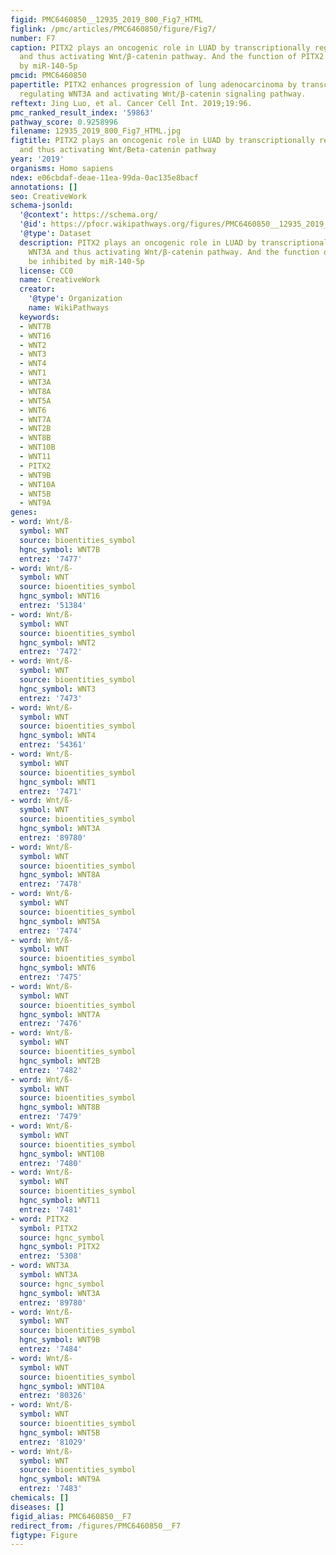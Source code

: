 ```yaml
---
figid: PMC6460850__12935_2019_800_Fig7_HTML
figlink: /pmc/articles/PMC6460850/figure/Fig7/
number: F7
caption: PITX2 plays an oncogenic role in LUAD by transcriptionally regulating WNT3A
  and thus activating Wnt/β-catenin pathway. And the function of PITX2 can be inhibited
  by miR-140-5p
pmcid: PMC6460850
papertitle: PITX2 enhances progression of lung adenocarcinoma by transcriptionally
  regulating WNT3A and activating Wnt/β-catenin signaling pathway.
reftext: Jing Luo, et al. Cancer Cell Int. 2019;19:96.
pmc_ranked_result_index: '59863'
pathway_score: 0.9258996
filename: 12935_2019_800_Fig7_HTML.jpg
figtitle: PITX2 plays an oncogenic role in LUAD by transcriptionally regulating WNT3A
  and thus activating Wnt/Beta-catenin pathway
year: '2019'
organisms: Homo sapiens
ndex: e06cbdaf-deae-11ea-99da-0ac135e8bacf
annotations: []
seo: CreativeWork
schema-jsonld:
  '@context': https://schema.org/
  '@id': https://pfocr.wikipathways.org/figures/PMC6460850__12935_2019_800_Fig7_HTML.html
  '@type': Dataset
  description: PITX2 plays an oncogenic role in LUAD by transcriptionally regulating
    WNT3A and thus activating Wnt/β-catenin pathway. And the function of PITX2 can
    be inhibited by miR-140-5p
  license: CC0
  name: CreativeWork
  creator:
    '@type': Organization
    name: WikiPathways
  keywords:
  - WNT7B
  - WNT16
  - WNT2
  - WNT3
  - WNT4
  - WNT1
  - WNT3A
  - WNT8A
  - WNT5A
  - WNT6
  - WNT7A
  - WNT2B
  - WNT8B
  - WNT10B
  - WNT11
  - PITX2
  - WNT9B
  - WNT10A
  - WNT5B
  - WNT9A
genes:
- word: Wnt/ß-
  symbol: WNT
  source: bioentities_symbol
  hgnc_symbol: WNT7B
  entrez: '7477'
- word: Wnt/ß-
  symbol: WNT
  source: bioentities_symbol
  hgnc_symbol: WNT16
  entrez: '51384'
- word: Wnt/ß-
  symbol: WNT
  source: bioentities_symbol
  hgnc_symbol: WNT2
  entrez: '7472'
- word: Wnt/ß-
  symbol: WNT
  source: bioentities_symbol
  hgnc_symbol: WNT3
  entrez: '7473'
- word: Wnt/ß-
  symbol: WNT
  source: bioentities_symbol
  hgnc_symbol: WNT4
  entrez: '54361'
- word: Wnt/ß-
  symbol: WNT
  source: bioentities_symbol
  hgnc_symbol: WNT1
  entrez: '7471'
- word: Wnt/ß-
  symbol: WNT
  source: bioentities_symbol
  hgnc_symbol: WNT3A
  entrez: '89780'
- word: Wnt/ß-
  symbol: WNT
  source: bioentities_symbol
  hgnc_symbol: WNT8A
  entrez: '7478'
- word: Wnt/ß-
  symbol: WNT
  source: bioentities_symbol
  hgnc_symbol: WNT5A
  entrez: '7474'
- word: Wnt/ß-
  symbol: WNT
  source: bioentities_symbol
  hgnc_symbol: WNT6
  entrez: '7475'
- word: Wnt/ß-
  symbol: WNT
  source: bioentities_symbol
  hgnc_symbol: WNT7A
  entrez: '7476'
- word: Wnt/ß-
  symbol: WNT
  source: bioentities_symbol
  hgnc_symbol: WNT2B
  entrez: '7482'
- word: Wnt/ß-
  symbol: WNT
  source: bioentities_symbol
  hgnc_symbol: WNT8B
  entrez: '7479'
- word: Wnt/ß-
  symbol: WNT
  source: bioentities_symbol
  hgnc_symbol: WNT10B
  entrez: '7480'
- word: Wnt/ß-
  symbol: WNT
  source: bioentities_symbol
  hgnc_symbol: WNT11
  entrez: '7481'
- word: PITX2
  symbol: PITX2
  source: hgnc_symbol
  hgnc_symbol: PITX2
  entrez: '5308'
- word: WNT3A
  symbol: WNT3A
  source: hgnc_symbol
  hgnc_symbol: WNT3A
  entrez: '89780'
- word: Wnt/ß-
  symbol: WNT
  source: bioentities_symbol
  hgnc_symbol: WNT9B
  entrez: '7484'
- word: Wnt/ß-
  symbol: WNT
  source: bioentities_symbol
  hgnc_symbol: WNT10A
  entrez: '80326'
- word: Wnt/ß-
  symbol: WNT
  source: bioentities_symbol
  hgnc_symbol: WNT5B
  entrez: '81029'
- word: Wnt/ß-
  symbol: WNT
  source: bioentities_symbol
  hgnc_symbol: WNT9A
  entrez: '7483'
chemicals: []
diseases: []
figid_alias: PMC6460850__F7
redirect_from: /figures/PMC6460850__F7
figtype: Figure
---
```

